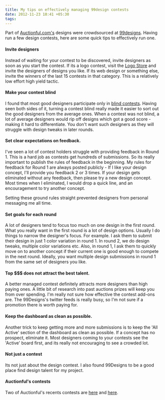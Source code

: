 ```yaml
---
title: My tips on effectively managing 99design contests
date: 2012-11-23 18:41 +05:30
tags:
---
```


Part of [Auctionful.com's](http://www.auctionful.com) designs were crowdsourced at [99designs](http://99designs.com/). Having run a few design contests, here are some quick tips to effectively run one.

#### Invite designers

Instead of waiting for your contest to be discovered, invite designers as soon as you start the contest. If its a logo contest, visit the [Logo Store](http://99designs.com/logo-design/store) and invite the designers of designs you like. If its web design or something else, invite the winners of the last 15 contests in that category. This is a relatively low effort high yield tactic.

#### Make your contest blind

I found that most good designers participate only in [blind contests](http://99designs.com/help/what-are-blind-contests). Having seen both sides of it, turning a contest blind really made it easier to sort out the good designers from the average ones. When a contest was not blind, a lot of average designers would rip off designs which got a good score - making it hard to differentiate. You don't want such designers as they will struggle with design tweaks in later rounds.


#### Set clear expectations on feedback.

I've seen a lot of contest holders struggle with providing feedback in Round 1. This is a hard job as contests get hundreds of submissions. So its really important to publish the rules of feedback in the beginning. My rules for feedback for Round 1 are always posted publicly - If I like your design concept, I'll provide you feedback 2 or 3 times. If your design gets eliminated without any feedback, then please try a new design concept. Most times when I eliminated, I would drop a quick line, and an encouragement to try another concept.

Setting these ground rules straight prevented designers from personal messaging me all time.

#### Set goals for each round

A lot of designers tend to focus too much on one design in the first round. What you really want in the first round is a lot of design options. Usually I do things to narrow the designer's focus. For example. I ask them to submit their design in just 1 color variation in round 1. In round 2, we do design tweaks, multiple color variations etc. Also, in round 1, I ask them to quickly move on to another concept if their current one is good enough to compete in the next round. Ideally, you want multiple design submissions in round 1 from the same set of designers you like.


#### Top $$$ does not attract the best talent.

A better managed contest definitely attracts more designers than high paying ones. A little bit of research into past auctions prizes will keep you from over spending.
I'm really not sure how effective the contest add-ons are. The 99Designs's twitter feeds is really busy, so I'm not sure if a promotion there is worth paying for.


#### Keep the dashboard as clean as possible.

Another trick to keep getting more and more submissions is to keep the 'All Active' section of the dashboard as clean as possible. If a concept has no prospect, eliminate it. Most designers coming to your contests see the 'Active' board first, and its really not encouraging to see a crowded lot.

#### Not just a contest

Its not just about the design contest. I also found 99Designs to be a good place find design talent for my project.

#### Auctionful's contests

Two of Auctionful's recents contests are [here](https://99designs.com/logo-design/contests/create-next-logo-auctionful-127807) and [here](https://99designs.com/icon-button-design/contests/button-design-auctionful-176776).

